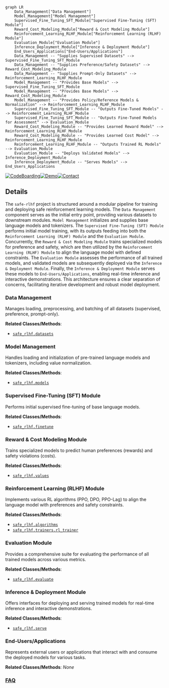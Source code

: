```mermaid
graph LR
    Data_Management["Data Management"]
    Model_Management["Model Management"]
    Supervised_Fine_Tuning_SFT_Module["Supervised Fine-Tuning (SFT) Module"]
    Reward_Cost_Modeling_Module["Reward & Cost Modeling Module"]
    Reinforcement_Learning_RLHF_Module["Reinforcement Learning (RLHF) Module"]
    Evaluation_Module["Evaluation Module"]
    Inference_Deployment_Module["Inference & Deployment Module"]
    End_Users_Applications["End-Users/Applications"]
    Data_Management -- "Supplies Supervised Datasets" --> Supervised_Fine_Tuning_SFT_Module
    Data_Management -- "Supplies Preference/Safety Datasets" --> Reward_Cost_Modeling_Module
    Data_Management -- "Supplies Prompt-Only Datasets" --> Reinforcement_Learning_RLHF_Module
    Model_Management -- "Provides Base Models" --> Supervised_Fine_Tuning_SFT_Module
    Model_Management -- "Provides Base Models" --> Reward_Cost_Modeling_Module
    Model_Management -- "Provides Policy/Reference Models & Normalization" --> Reinforcement_Learning_RLHF_Module
    Supervised_Fine_Tuning_SFT_Module -- "Outputs Fine-Tuned Models" --> Reinforcement_Learning_RLHF_Module
    Supervised_Fine_Tuning_SFT_Module -- "Outputs Fine-Tuned Models for Assessment" --> Evaluation_Module
    Reward_Cost_Modeling_Module -- "Provides Learned Reward Model" --> Reinforcement_Learning_RLHF_Module
    Reward_Cost_Modeling_Module -- "Provides Learned Cost Model" --> Reinforcement_Learning_RLHF_Module
    Reinforcement_Learning_RLHF_Module -- "Outputs Trained RL Models" --> Evaluation_Module
    Evaluation_Module -- "Deploys Validated Models" --> Inference_Deployment_Module
    Inference_Deployment_Module -- "Serves Models" --> End_Users_Applications
```

[![CodeBoarding](https://img.shields.io/badge/Generated%20by-CodeBoarding-9cf?style=flat-square)](https://github.com/CodeBoarding/GeneratedOnBoardings)[![Demo](https://img.shields.io/badge/Try%20our-Demo-blue?style=flat-square)](https://www.codeboarding.org/demo)[![Contact](https://img.shields.io/badge/Contact%20us%20-%20contact@codeboarding.org-lightgrey?style=flat-square)](mailto:contact@codeboarding.org)

## Details

The `safe-rlhf` project is structured around a modular pipeline for training and deploying safe reinforcement learning models. The `Data Management` component serves as the initial entry point, providing various datasets to downstream modules. `Model Management` initializes and supplies base language models and tokenizers. The `Supervised Fine-Tuning (SFT) Module` performs initial model training, with its outputs feeding into both the `Reinforcement Learning (RLHF) Module` and the `Evaluation Module`. Concurrently, the `Reward & Cost Modeling Module` trains specialized models for preference and safety, which are then utilized by the `Reinforcement Learning (RLHF) Module` to align the language model with defined constraints. The `Evaluation Module` assesses the performance of all trained models, and validated models are subsequently deployed via the `Inference & Deployment Module`. Finally, the `Inference & Deployment Module` serves these models to `End-Users/Applications`, enabling real-time inference and interactive demonstrations. This architecture ensures a clear separation of concerns, facilitating iterative development and robust model deployment.

### Data Management
Manages loading, preprocessing, and batching of all datasets (supervised, preference, prompt-only).


**Related Classes/Methods**:

- <a href="https://github.com/PKU-Alignment/safe-rlhf/blob/main/safe_rlhf/datasets" target="_blank" rel="noopener noreferrer">`safe_rlhf.datasets`</a>


### Model Management
Handles loading and initialization of pre-trained language models and tokenizers, including value normalization.


**Related Classes/Methods**:

- <a href="https://github.com/PKU-Alignment/safe-rlhf/blob/main/safe_rlhf/models" target="_blank" rel="noopener noreferrer">`safe_rlhf.models`</a>


### Supervised Fine-Tuning (SFT) Module
Performs initial supervised fine-tuning of base language models.


**Related Classes/Methods**:

- <a href="https://github.com/PKU-Alignment/safe-rlhf/blob/main/safe_rlhf/finetune" target="_blank" rel="noopener noreferrer">`safe_rlhf.finetune`</a>


### Reward & Cost Modeling Module
Trains specialized models to predict human preferences (rewards) and safety violations (costs).


**Related Classes/Methods**:

- <a href="https://github.com/PKU-Alignment/safe-rlhf/blob/main/safe_rlhf/values" target="_blank" rel="noopener noreferrer">`safe_rlhf.values`</a>


### Reinforcement Learning (RLHF) Module
Implements various RL algorithms (PPO, DPO, PPO-Lag) to align the language model with preferences and safety constraints.


**Related Classes/Methods**:

- <a href="https://github.com/PKU-Alignment/safe-rlhf/blob/main/safe_rlhf/algorithms" target="_blank" rel="noopener noreferrer">`safe_rlhf.algorithms`</a>
- <a href="https://github.com/PKU-Alignment/safe-rlhf/blob/main/safe_rlhf/trainers/rl_trainer.py" target="_blank" rel="noopener noreferrer">`safe_rlhf.trainers.rl_trainer`</a>


### Evaluation Module
Provides a comprehensive suite for evaluating the performance of all trained models across various metrics.


**Related Classes/Methods**:

- <a href="https://github.com/PKU-Alignment/safe-rlhf/blob/main/safe_rlhf/evaluate" target="_blank" rel="noopener noreferrer">`safe_rlhf.evaluate`</a>


### Inference & Deployment Module
Offers interfaces for deploying and serving trained models for real-time inference and interactive demonstrations.


**Related Classes/Methods**:

- <a href="https://github.com/PKU-Alignment/safe-rlhf/blob/main/safe_rlhf/serve" target="_blank" rel="noopener noreferrer">`safe_rlhf.serve`</a>


### End-Users/Applications
Represents external users or applications that interact with and consume the deployed models for various tasks.


**Related Classes/Methods**: _None_



### [FAQ](https://github.com/CodeBoarding/GeneratedOnBoardings/tree/main?tab=readme-ov-file#faq)